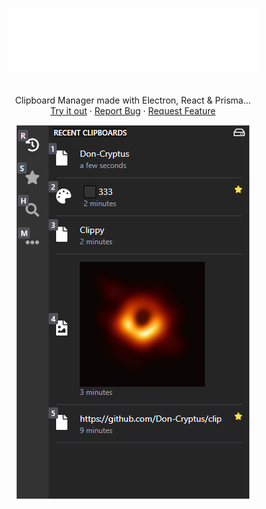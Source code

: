 <p align="center">
  <a href="https://github.com/Don-Cryptus/echat">
    <img src="assets/clippy.png" alt="Logo" width=400 />
  </a>

  <p align="center">
    <br />
    Clipboard Manager made with Electron, React & Prisma...
    <br />
    <a href="https://github.com/Don-Cryptus/clippy/releases/latest">Try it out</a>
    ·
    <a href="https://github.com/Don-Cryptus/clippy/issues">Report Bug</a>
    ·
    <a href="https://github.com/Don-Cryptus/clippy/issues">Request Feature</a>
    <br />
  </p>
  <p align="center">
    <img src="assets/clippy-showcase.webp" alt="Logo" >
  </p>
</p>

